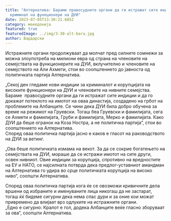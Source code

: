 ```yaml
---
title: "Алтернатива: Бараме правосудните органи да ги истражат сите индиции за
  криминал на функционери на ДУИ"
date: 2023-07-05T13:30:21.685Z
category: македонија
featured: true
featuredImage: ../img/3-30-alt-bara.jpg
author: Вардарски
---
```

<!--StartFragment-->

Истражните органи продолжуваат да молчат пред силните сомнежи за можна злоупотреба на милиони евра од страна на членовите на семејствата на функционерите на ДУИ, вклучително и членовите на семејството на Али Ахмети, стои во соопштението до јавноста од политичката партија Алтернатива.

„Секој ден гледаме нови индиции за криминалот и корупцијата на високите функционери на ДУИ и членовите на нивните семејства.  Бараме  правосудните органи да ги истражат сите индиции и да го докажат потеклото на имотот на оваа династија, создадено на грбот на проблемите на Албанците. Се чини дека ДУИ била добро обучена за време на режимот на Груевски. Тогаш беа Груевски и фамилијата, сега се Ахмети и фамилијата, Груби и фамилијата, Мерко и фамилијата. Како ДУИ да беше огранок на Коза Ностра, а не политичка партија“, стои во соопштението на Алтернатива.\
Според оваа политичка партија јасно е каков е гласот на раководството на ДУИ за ветинг.

„Ова беше политичката измама на векот. За да се сокрие богатењето на семејствата на ДУИ, мораше да се истражи имотот на сите други, освен нивниот. Овие индиции за корупција, спротивно на вредностите на ЕУ и НАТО, се најсилната потврда дека предлог-уставниот амандман на Алтернатива го удира во срце политичката корупција на високо ниво“, соопшти Алтернатива.

Според оваа политичка партија кога ќе се овозможи кривичните дела вршени од избраните и именуваните лица никогаш да не застарат, тогаш ќќ бидеме сигурни дека нема спас дури и за оние кои можат привремено да влијаат врз одлуките на истражните органи.\
„Едно е сигурно: Кралот е гол, додека Албанците веќе гласно зборуваат за ова“, соопшти Алтернатива.

<!--EndFragment-->